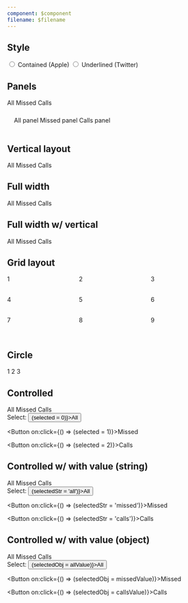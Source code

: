 ```yaml
---
component: $component
filename: $filename
---
```


<script>
  import Button from '$lib/components/Button.svelte';
  import Preview from '$lib/components/Preview.svelte';
  import Tab from '$lib/components/Tab.svelte';
  import Tabs from '$lib/components/Tabs.svelte';
  import TabPanel from '$lib/components/TabPanel.svelte';

  const allValue = {};
  const missedValue = {};
  const callsValue = {};

  let selected = 1;
  let selectedStr = 'missed';
  let selectedObj = missedValue;

  let tabStyle = 'contained';
</script>

<!--
  - [x] Variable width tabs
  - [ ] Selection
    - `data-key` only allows string keys, but allows attaching to dom element
    - what about enum / toggle button use cases?
  - [ ] Support changing color of indicator based on selection
  - [ ] Support coloring tab based on selection (.selected class?, add bold font, etc)
  - [ ] Pass fallback transition to <Tabs contained={tabStyle==='contained'} underlined={tabStyle==='underlined'}> (fade, scale, etc)
  - [x] Rename `key` to `value`?
  - [ ] Support overflow scrolling (with button)
  - Reference:
    - https://svelte.dev/repl/8e68120858e5322272dc9136c4bb79cc?version=3.7.0
-->

## Style

<label>
  <input type="radio" value="contained" bind:group={tabStyle} />
  Contained (Apple)
</label>
<label>
  <input type="radio" value="underlined" bind:group={tabStyle} />
  Underlined (Twitter)
</label>

## Panels

<Preview>
  <Tabs
    contained={tabStyle === 'contained'}
    underlined={tabStyle === 'underlined'}
  >
    <div class="tabList">
      <Tab value="all" style="width: 120px">All</Tab>
      <Tab value="missed" style="width: 120px">Missed</Tab>
      <Tab value="calls" style="width: 120px">Calls</Tab>
    </div>
    <div style="margin-top: 8px; padding: 16px">
      <TabPanel>All panel</TabPanel>
      <TabPanel>Missed panel</TabPanel>
      <TabPanel>Calls panel</TabPanel>
    </div>
  </Tabs>
</Preview>

## Vertical layout

<Preview>
  <Tabs
    contained={tabStyle === 'contained'}
    underlined={tabStyle === 'underlined'}
    vertical
  >
    <div class="tabList">
      <Tab value="all">All</Tab>
      <Tab value="missed">Missed</Tab>
      <Tab value="calls">Calls</Tab>
    </div>
  </Tabs>
</Preview>

## Full width

<Preview>
  <Tabs
    contained={tabStyle === 'contained'}
    underlined={tabStyle === 'underlined'}
  >
    <div class="tabList w-full">
      <Tab value="all">All</Tab>
      <Tab value="missed">Missed</Tab>
      <Tab value="calls">Calls</Tab>
    </div>
  </Tabs>
</Preview>

## Full width w/ vertical

<Preview>
  <Tabs
    contained={tabStyle === 'contained'}
    underlined={tabStyle === 'underlined'}
    vertical
  >
    <div class="tabList w-full">
      <Tab value="all">All</Tab>
      <Tab value="missed">Missed</Tab>
      <Tab value="calls">Calls</Tab>
    </div>
  </Tabs>
</Preview>

## Grid layout

<Preview>
  <Tabs
    contained={tabStyle === 'contained'}
    underlined={tabStyle === 'underlined'}
  >
    <div
      class="tabList"
      style="display: grid; grid-template-columns: repeat(3, 1fr);
    grid-template-rows: repeat(3, 48px)"
    >
      <Tab value={1}>1</Tab>
      <Tab value={2}>2</Tab>
      <Tab value={3}>3</Tab>
      <Tab value={4}>4</Tab>
      <Tab value={5}>5</Tab>
      <Tab value={6}>6</Tab>
      <Tab value={7}>7</Tab>
      <Tab value={8}>8</Tab>
      <Tab value={9}>9</Tab>
    </div>
  </Tabs>
</Preview>

## Circle

<Preview>
  <Tabs
    contained={tabStyle === 'contained'}
    underlined={tabStyle === 'underlined'}
    circle
  >
    <div class="tabList">
      <Tab value={1} class="h-12 w-12">1</Tab>
      <Tab value={2} class="1h-12 w-12">2</Tab>
      <Tab value={3} class="h-12 w-12">3</Tab>
    </div>
  </Tabs>
</Preview>

## Controlled

<Preview>
  <Tabs
    contained={tabStyle === 'contained'}
    underlined={tabStyle === 'underlined'}
    {selected}
  >
    <div class="tabList">
      <Tab value="all" style="width: 120px">All</Tab>
      <Tab value="missed" style="width: 120px">Missed</Tab>
      <Tab value="calls" style="width: 120px">Calls</Tab>
    </div>
  </Tabs>
</Preview>

<div class="mt-4">
  Select:
  <Button on:click={() => (selected = 0)}>All</Button>

<Button on:click={() => (selected = 1)}>Missed</Button>

<Button on:click={() => (selected = 2)}>Calls</Button>

</div>

## Controlled w/ with value (string)

<Preview>
  <Tabs
    contained={tabStyle === 'contained'}
    underlined={tabStyle === 'underlined'}
    selected={selectedStr}
  >
    <div class="tabList">
      <Tab value="all" style="width: 120px">All</Tab>
      <Tab value="missed" style="width: 120px">Missed</Tab>
      <Tab value="calls" style="width: 120px">Calls</Tab>
    </div>
  </Tabs>
</Preview>

<div class="mt-4">
  Select:
  <Button on:click={() => (selectedStr = 'all')}>All</Button>

<Button on:click={() => (selectedStr = 'missed')}>Missed</Button>

<Button on:click={() => (selectedStr = 'calls')}>Calls</Button>

</div>

## Controlled w/ with value (object)

<Preview>
  <Tabs
    contained={tabStyle === 'contained'}
    underlined={tabStyle === 'underlined'}
    selected={selectedObj}
  >
    <div class="tabList">
      <Tab value={allValue} style="width: 120px">All</Tab>
      <Tab value={missedValue} style="width: 120px">Missed</Tab>
      <Tab value={callsValue} style="width: 120px">Calls</Tab>
    </div>
  </Tabs>
</Preview>

<div class="mt-4">
  Select:
  <Button on:click={() => (selectedObj = allValue)}>All</Button>

<Button on:click={() => (selectedObj = missedValue)}>Missed</Button>

<Button on:click={() => (selectedObj = callsValue)}>Calls</Button>

</div>
